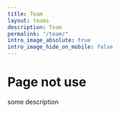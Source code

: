```yaml
---
title: Team
layout: teams
description: Team
permalink: "/team/"
intro_image_absolute: true
intro_image_hide_on_mobile: false
---
```


# Page not use

some description
